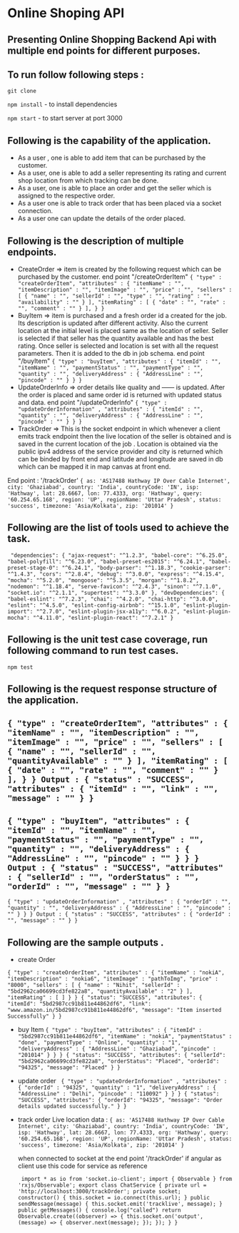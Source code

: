 # Online Shoping API

 ## Presenting Online Shopping Backend Api with multiple end points for different purposes. 

 ## To run follow following steps : 
 `git clone `

 `npm install` - to install dependencies

 `npm start` - to start server at port 3000

 ## Following is the capability of the application.
- As a user , one is able to add item that can be purchased by the customer. 
- As a user, one is able to add a seller representing its rating and current shop location from which tracking can be done. 
- As a user, one is able to place an order and get the seller which is assigned to the respective order.
- As a user one is able to track order that has been placed via a socket connection.
- As a user one can update the details of the order placed.

 ## Following is the description of multiple endpoints.
- CreateOrder => item is created by the following request which can be purchased by the customer.
end point "/createOrderItem"
	`
		{
	"type" : "createOrderItem",
	"attributes" : {
		"itemName" : "",
		"itemDescription" : "",
		"itemImage" : "",
		"price" : "",
		"sellers" : [
			{
				"name" : "",
				"sellerId" : "",
				"type" : "",
				"rating" : "",
				"availability" : ""
			}
		],
		"itemRating" : [
			{
				"date" : "",
				"rate" : "",
				"comment" : ""
			}
		],
	}
}
	` 
- BuyItem => item is purchased and a fresh order id a created for the job. Its description is updated after different activity. Also the current location at the initial level is placed same as the location of seller. Seller is selected if that seller has the quantity available and has the best rating. Once seller is selected and location is set with all the request parameters. Then it is added to the db in job schema.
end point "/buyItem"
`
{
	"type" : "buyItem",
	"attributes" : {
		"itemId" : "",
		"itemName" : "",
		"paymentStatus" : "",
		"paymentType" : "",
		"quantity" : "",
		"deliveryAddress" : {
			"AddressLine" : "",
			"pincode" : ""
		}
	}
}
`
- UpdateOrderInfo => order details like quality and —— is updated. After the order is placed and same order id is returned with updated status and data.
end point  "/updateOrderInfo"
`
{
	"type" : "updateOrderInformation" ,
	"attributes" : {
		"itemId" : "",
		"quantity" : "",
		"deliveryAddress" : {
			"AddressLine" : "",
			"pincode" : ""
		}
	}
}
`
- TrackOrder => This is the socket endpoint in which whenever a client emits track endpoint then the live location of the seller is obtained and is saved in the current location of the job . Location is obtained via the public ipv4 address of the service provider and city is returned which can be binded by front end and latitude and longitude are saved in db which can be mapped it in map canvas at front end. 

End point : '/trackOrder'
`{ as: 'AS17488 Hathway IP Over Cable Internet',
  city: 'Ghaziabad',
  country: 'India',
  countryCode: 'IN',
  isp: 'Hathway',
  lat: 28.6667,
  lon: 77.4333,
  org: 'Hathway',
  query: '60.254.65.168',
  region: 'UP',
  regionName: 'Uttar Pradesh',
  status: 'success',
  timezone: 'Asia/Kolkata',
  zip: '201014' }
`
## Following are the list of tools used to achieve the task.

`
"dependencies": {
    "ajax-request": "^1.2.3",
    "babel-core": "^6.25.0",
    "babel-polyfill": "^6.23.0",
    "babel-preset-es2015": "^6.24.1",
    "babel-preset-stage-0": "^6.24.1",
    "body-parser": "^1.18.3",
    "cookie-parser": "^1.4.3",
    "cors": "^2.8.4",
    "debug": "^3.0.0",
    "express": "^4.15.4",
    "mocha": "^5.2.0",
    "mongoose": "^5.3.5",
    "morgan": "^1.8.2",
    "nodemon": "^1.18.4",
    "serve-favicon": "^2.4.3",
    "sinon": "^7.1.0",
    "socket.io": "^2.1.1",
    "supertest": "^3.3.0"
  },
  "devDependencies": {
    "babel-eslint": "^7.2.3",
    "chai": "^4.2.0",
    "chai-http": "^3.0.0",
    "eslint": "^4.5.0",
    "eslint-config-airbnb": "^15.1.0",
    "eslint-plugin-import": "^2.7.0",
    "eslint-plugin-jsx-a11y": "^6.0.2",
    "eslint-plugin-mocha": "^4.11.0",
    "eslint-plugin-react": "^7.2.1"
  }`
## Following is the unit test case coverage, run following command to run test cases. 

`npm test`

## Following is the request response structure of the application.

`
{
	"type" : "createOrderItem",
	"attributes" : {
		"itemName" : "",
		"itemDescription" : "",
		"itemImage" : "",
		"price" : "",
		"sellers" : [
			{
				"name" : "",
				"sellerId" : "",
				"quantityAvailable" : ""
			}
		],
		"itemRating" : [
			{
				"date" : "",
				"rate" : "",
				"comment" : ""
			}
		],
	}
}
Output :
{
	"status" : "SUCCESS",
	"attributes" : {
		"itemId" : "",
		"link" : "",
		"message" : ""
	}
}
`
------------------------------------
`
{
	"type" : "buyItem",
	"attributes" : {
		"itemId" : "",
		"itemName" : "",
		"paymentStatus" : "",
		"paymentType" : "",
		"quantity" : "",
		"deliveryAddress" : {
			"AddressLine" : "",
			"pincode" : ""
		}
	}
}
Output :
{
	"status" : "SUCCESS",
	"attributes" : {
		"sellerId" : "",
		"orderStatus" : "",
		"orderId" : "",
		"message" : ""
	}
}
`
------------------------------------
`
{
	"type" : "updateOrderInformation" ,
	"attributes" : {
		"orderId" : "",
		"quantity" : "",
		"deliveryAddress" : {
			"AddressLine" : "",
			"pincode" : ""
		}
	}
}
Output :
{
	"status" : "SUCCESS",
	"attributes" : {
		"orderId" : "",
		"message" : ""
	}
}
`

## Following are the sample outputs . 

- create Order


`{
	"type" : "createOrderItem",
	"attributes" : {
		"itemName" : "nokiA",
		"itemDescription" : "nokia6",
		"itemImage" : "pathToImg",
		"price" : "8000",
		"sellers" : [
			{
				"name" : "Nihit",
				"sellerId" : "5bd2962ca06699cd3fe822a8",
				"quantityAvailable" : "2"
			}
		],
		"itemRating" : [
		]
	}
}
{
    "status": "SUCCESS",
    "attributes": {
        "itemId": "5bd2987cc91b811e44862df6",
        "link": "www.amazon.in/5bd2987cc91b811e44862df6",
        "message": "Item inserted Successfully"
    }
}`

- buy Item
`
{
	"type" : "buyItem",
	"attributes" : {
		"itemId" : "5bd2987cc91b811e44862df6",
		"itemName" : "nokiA",
		"paymentStatus" : "done",
		"paymentType" : "Online",
		"quantity" : "1",
		"deliveryAddress" : {
			"AddressLine" : "Ghaziabad",
			"pincode" : "201014"
		}
	}
}
{
    "status": "SUCCESS",
    "attributes": {
        "sellerId": "5bd2962ca06699cd3fe822a8",
        "orderStatus": "Placed",
        "orderId": "94325",
        "message": "Placed"
    }
}
`

- update order
`
{
	"type" : "updateOrderInformation" ,
	"attributes" : {
		"orderId" : "94325",
		"quantity" : "1",
		"deliveryAddress" : {
			"AddressLine" : "Delhi",
			"pincode" : "110092"
		}
	}
}
{
    "status": "SUCCESS",
    "attributes": {
        "orderId": "94325",
        "message": "Order details updated successfully."
    }
}`


- track order
Live location data : 
`{ as: 'AS17488 Hathway IP Over Cable Internet',
  city: 'Ghaziabad',
  country: 'India',
  countryCode: 'IN',
  isp: 'Hathway',
  lat: 28.6667,
  lon: 77.4333,
  org: 'Hathway',
  query: '60.254.65.168',
  region: 'UP',
  regionName: 'Uttar Pradesh',
  status: 'success',
  timezone: 'Asia/Kolkata',
  zip: '201014' }`

  when connected to socket at the end point '/trackOrder'
  if angular as client use this code for service as reference 

  `
  import * as io from 'socket.io-client';
import { Observable } from 'rxjs/Observable';
export class ChatService {
    private url = 'http://localhost:3000/trackOrder';
    private socket;    
    constructor() {
        this.socket = io.connect(this.url);
    }
    public sendMessage(message) {
        this.socket.emit('tracklive', message);
    }
    public getMessages() {
    console.log("called")
        return Observable.create((observer) => {
            this.socket.on('output', (message) => {
                observer.next(message);
            });
        });
    }
}`